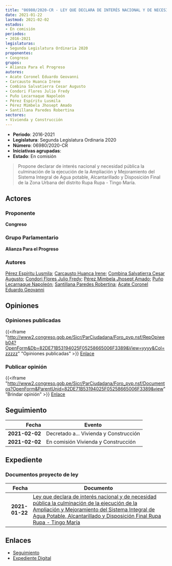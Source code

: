```yaml
---
title: "06980/2020-CR - LEY QUE DECLARA DE INTERÉS NACIONAL Y DE NECESIDAD PÚBLICA LA CULMINACIÓN DE LA EJECUCIÓN DE LA AMPLIACIÓN Y MEJORAMIENTO DEL SISTEMA INTEGRAL DE AGUA POTABLE, ALCANTARILLADO Y DISPOSICIÓN FINAL DE LA ZONA URBANA DEL DISTRITO DE RUPA RUPA - TINGO MARÍA"
date: 2021-01-22
lastmod: 2021-02-02
estados:
- En comisión
periodos:
- 2016-2021
legislaturas:
- Segunda Legislatura Ordinaria 2020
proponentes:
- Congreso
grupos:
- Alianza Para el Progreso
autores:
- Acate Coronel Eduardo Geovanni
- Carcausto Huanca Irene
- Combina Salvatierra Cesar Augusto
- Condori Flores Julio Fredy
- Puño Lecarnaque Napoleón
- Pérez Espíritu Lusmila
- Pérez Mimbela Jhosept Amado
- Santillana Paredes Robertina
sectores:
- Vivienda y Construcción
---
```

- **Periodo**: 2016-2021
- **Legislatura**: Segunda Legislatura Ordinaria 2020
- **Número**: 06980/2020-CR
- **Iniciativas agrupadas**: 
- **Estado**: En comisión

> Propone declarar de interés nacional y necesidad pública la culminación de la ejecución de la Ampliación y Mejoramiento del Sistema Integral de Agua potable, Alcantarillado y Disposición Final de la Zona Urbana del distrito Rupa Rupa - Tingo María.


## Actores

### Proponente

**Congreso**

### Grupo Parlamentario

**Alianza Para el Progreso**

### Autores

[Pérez Espíritu Lusmila](mailto:mailto:lperez@congreso.gob.pe); [Carcausto Huanca Irene](mailto:mailto:icarcausto@congreso.gob.pe); [Combina Salvatierra Cesar Augusto](mailto:mailto:ccombina@congreso.gob.pe); [Condori Flores Julio Fredy](mailto:mailto:jcondori@congreso.gob.pe); [Pérez Mimbela Jhosept Amado](mailto:mailto:jperezm@congreso.gob.pe); [Puño Lecarnaque Napoleón](mailto:mailto:npuno@congreso.gob.pe); [Santillana Paredes Robertina](mailto:mailto:rsantillana@congreso.gob.pe); [Acate Coronel Eduardo Geovanni](mailto:mailto:eacate@congreso.gob.pe)

## Opiniones

### Opiniones publicadas

{{<iframe "http://www2.congreso.gob.pe/Sicr/ParCiudadana/Foro_pvp.nsf/RepOpiweb04?OpenForm&Db=82DE71B53194025F05258665006F3389&View=yyyy&Col=zzzzz" "Opiniones publicadas" >}}
[Enlace](http://www2.congreso.gob.pe/Sicr/ParCiudadana/Foro_pvp.nsf/RepOpiweb04?OpenForm&Db=82DE71B53194025F05258665006F3389&View=yyyy&Col=zzzzz)

### Publicar opinión

{{<iframe "http://www2.congreso.gob.pe/Sicr/ParCiudadana/Foro_pvp.nsf/Documentos?OpenForm&ParentUnid=82DE71B53194025F05258665006F3389&view" "Brindar opinión" >}}
[Enlace](http://www2.congreso.gob.pe/Sicr/ParCiudadana/Foro_pvp.nsf/Documentos?OpenForm&ParentUnid=82DE71B53194025F05258665006F3389&view)


## Seguimiento

| Fecha | Evento |
|------:|--------|
| **2021-02-02** | Decretado a... Vivienda y Construcción |
| **2021-02-02** | En comisión Vivienda y Construcción |

## Expediente

### Documentos proyecto de ley

| Fecha | Documento |
|------:|-----------|
| **2021-01-22** | [Ley que declara de interés nacional y de necesidad pública la culminación de la ejecución de la Ampliación y Mejoramiento del Sistema Integral de Agua Potable, Alcantarillado y Disposición Final Rupa Rupa - Tingo María](https://leyes.congreso.gob.pe/Documentos/2016_2021/Proyectos_de_Ley_y_de_Resoluciones_Legislativas/PL06980-20210122.pdf) |

## Enlaces

- [Seguimiento](http://www2.congreso.gob.pe/Sicr/TraDocEstProc/CLProLey2016.nsf/f7fff46988ca05b1052578e100829cc7/ef32366eaabedf4b0525866500605cc3?OpenDocument)
- [Expediente Digital](http://www2.congreso.gob.pe/Sicr/TraDocEstProc/Expvirt_2011.nsf/visbusqptramdoc1621/06980?opendocument)

